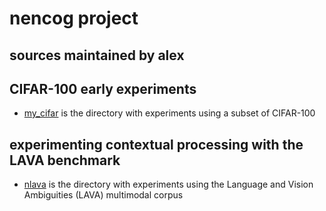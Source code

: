 # nencog project

## sources maintained by alex


## CIFAR-100 early experiments

*	[my_cifar](my_cifar/README.md) is the directory with experiments using a
	subset of CIFAR-100

## experimenting contextual processing with the LAVA benchmark

*	[nlava](nlava/README.md) is the directory with experiments using the
	Language and Vision Ambiguities (LAVA) multimodal corpus
